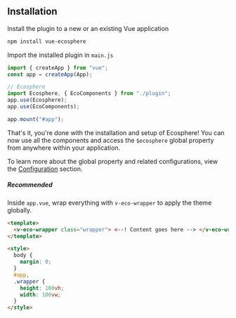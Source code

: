 ## Installation

Install the plugin to a new or an existing Vue application

```bash
npm install vue-ecosphere
```

Import the installed plugin in `main.js`

```js
import { createApp } from "vue";
const app = createApp(App);

// Ecosphere
import Ecosphere, { EcoComponents } from "./plugin";
app.use(Ecosphere);
app.use(EcoComponents);

app.mount("#app");
```

That's it, you're done with the installation and setup of Ecosphere! You can now use all the components and access the `$ecosphere` global property from anywhere within your application.

To learn more about the global property and related configurations, view the [Configuration](/guide/configuration) section.

##### Recommended

Inside `app.vue`, wrap everything with `v-eco-wrapper` to apply the theme globally.

```html
<template>
  <v-eco-wrapper class="wrapper"> <--! Content goes here --> </v-eco-wrapper>
</template>

<style>
  body {
    margin: 0;
  }
  #app,
  .wrapper {
    height: 100vh;
    width: 100vw;
  }
</style>
```
